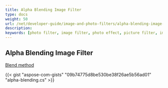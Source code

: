 ```yaml
---
title: Alpha Blending Image Filter
type: docs
weight: 50
url: /net/developer-guide/image-and-photo-filters/alpha-blending-image-filter/
description:
keywords: [photo filter, image filter, photo effect, picture filter, image overlay, alpha blending, image effect, blend image]
---
```


## Alpha Blending Image Filter


<a href="https://reference.aspose.com/imaging/net/aspose.imaging/rasterimage/blend/">Blend method</a>

{{< gist "aspose-com-gists" "09b74775d8be530be38f26ae5b56ad01" "alpha-blending.cs" >}}
